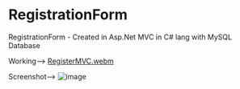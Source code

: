 # RegistrationForm
RegistrationForm - Created in Asp.Net MVC in C# lang with MySQL Database

Working--> 
[RegisterMVC.webm](https://github.com/kiransawant02/RegistrationForm/assets/75112767/e3e75a67-6df5-4e50-b28a-bdc12fc8429a)


Screenshot-->
![image](https://github.com/kiransawant02/RegistrationForm/assets/75112767/2e06278d-9756-4cd9-b235-bf2213cb9c9d)
